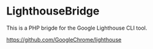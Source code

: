 # LighthouseBridge

This is a PHP brigde for the Google Lighthouse CLI tool.

https://github.com/GoogleChrome/lighthouse
